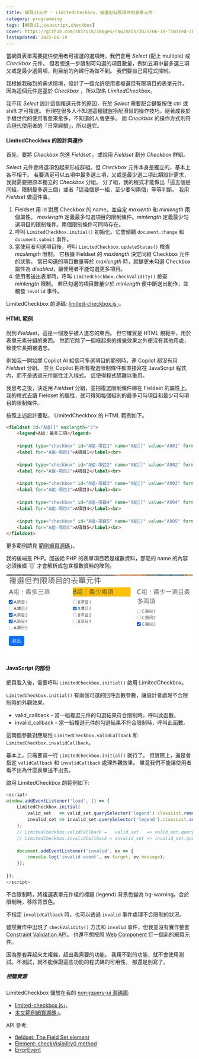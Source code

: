 ```yaml
---
title: 網頁UI元件 - LimitedCheckbox，複選但有限項目的表單元件
category: programming
tags: [網頁UI,javascript,checkbox]
cover: https://github.com/shirock/images/raw/main/2025/06-19-limited-checkbox-1.png
lastupdated: 2025-06-19
---
```


當網頁表單需要提供使用者可複選的選項時，我們會用 *Select* (配上 multiple) 或 *Checkbox* 元件。
但若想進一步限制可勾選的項目數量，例如五項中最多選三項又或是最少選兩項，則目前的內建行為做不到。
我們要自己寫程式控制。

我根據我碰到的需求情境，設計了一個允許使用者複選但有限項目的表單元件。
因為這個元件是基於 *Checkbox* ，所以取名 *LimitedCheckbox*。

我不用 *Select* 設計這個複選元件的原因，在於 *Select* 需要配合鍵盤按住 ctrl 或 shift 才可複選。
但現在很多人不知道這種鍵盤搭配滑鼠的操作技巧。隨著成長於手機世代的使用者愈來愈多，不知道的人會更多。
而 *Checkbox* 的操作方式則符合現代使用者的「日常經驗」，所以選它。

<!--more-->

#### LimitedCheckbox 的設計與運作

首先，要將 *Checkbox* 包進 *Fieldset* 。或說用 *Fieldset* 劃分 *Checkbox* 群組。

*Select* 元件會將選項包起來形成群組。但 *Checkbox* 元件本身是獨立的，基本上各不相干。
若要滿足可以五項中最多選三項，又或是最少選二項此類設計需求，我就需要把原本獨立的 *Checkbox* 分組。
分了組，我的程式才能做出「這五個是同組，限制最多選三個」或者「這幾個是一組，至少要勾兩個」等等判斷。
我用 *Fieldset* 做這件事。

1. Fieldset 用 id 對應 Checkbox 的 name。並自定 *maxlenth* 和 *minlength* 兩個屬性。
   *maxlength* 定義最多勾選項目的限制條件。*minlength* 定義最少勾選項目的限制條件。兩個限制條件可同時存在。
2. 呼叫 `LimitedCheckbox.initial()` 初始化。它會傾聽 `document.change` 和 `document.submit` 事件。
3. 當使用者勾選項目後，呼叫 `LimitedCheckbox.updateStatus()` 檢查 *maxlength* 限制。
   它根據 Fieldset 的 *maxlength* 決定同組 Checkbox 元件的狀態。
   當已勾選的項目數量等於 *maxlength* 時，就變更未勾選 Checkbox 屬性為 *disabled*，讓使用者不能勾選更多項目。
4. 使用者送出表單時，呼叫 `LimitedCheckbox.checkValidity()` 檢查 *minlength* 限制。
   若已勾選的項目數量少於 *minlength* 便中斷送出動作，並觸發 `invalid` 事件。

LimitedCheckbox 的源碼: [limited-checkbox.js](https://github.com/shirock/non-jquery-ui/blob/master/ui/limited-checkbox.js)」。

#### HTML 範例

說到 *Fieldset*，這是一個幾乎被人遺忘的東西。
但它確實是 HTML 規範中，用於表單元素分組的東西。
然而它除了一個框起來的視覺效果之外便沒有其他用處，致使它長期被遺忘。

例如我一開始問 Copilot AI 給個可多選項目的範例時，連 Copilot 都沒有用 *Fieldset* 分組。
並且 Copilot 把所有複選限制條件都直接寫在 JavaScript 程式內，而不是透過元件屬性注入程式。
這使得程式碼難以重用。

我思考之後，決定用 *Fieldset* 分組，並把複選限制條件綁在 Fieldset 的屬性上。
我的程式去讀 Fieldset 的屬性，就可得知每個組別的最多可勾項目和最少可勾項目的限制條件。

按照上述設計要點， LimitedCheckbox 的 HTML 範例如下。

```html
<fieldset id="A組[]" maxlength="3">
    <legend>A組：最多三項</legend>

    <input type="checkbox" id="A組-項目1" name="A組[]" value="A001" form="form">
    <label for="A組-項目1">A項目1</label><br>

    <input type="checkbox" id="A組-項目2" name="A組[]" value="A002" form="form">
    <label for="A組-項目2">A項目2</label><br>

    <input type="checkbox" id="A組-項目3" name="A組[]" value="A003" form="form">
    <label for="A組-項目3">A項目3</label><br>

    <input type="checkbox" id="A組-項目4" name="A組[]" value="A004" form="form">
    <label for="A組-項目4">A項目4</label><br>

    <input type="checkbox" id="A組-項目5" name="A組[]" value="A005" form="form">
    <label for="A組-項目5">A項目5</label><br>
</fieldset>

```

更多範例請見 [範例網頁源碼](https://github.com/shirock/non-jquery-ui/blob/master/sample/limited-checkbox1.html)」。

<div class="note">
我的後端是 PHP。回送給 PHP 的表單項目若是複數資料，那麼的 name 的內容必須後綴 `[]` 才會解析成包含複數資料的陣列。
</div>

![範例圖](https://github.com/shirock/images/raw/main/2025/06-19-limited-checkbox-1.png)

#### JavaScript 的部份

網頁載入後，需要呼叫 `LimitedCheckbox.initial()` 啟用 LimitedCheckbox。

`LimitedCheckbox.initial()` 有兩個可選的回呼函數參數，讓設計者處理不合限制時的外觀效果。

* valid_callback - 當一組複選元件的勾選結果符合限制時，呼叫此函數。
* invalid_callback - 當一組複選元件的勾選結果不符合限制時，呼叫此函數。

這兩個參數對應屬性 `LimitedCheckbox.validCallback` 和 `LimitedCheckbox.invalidCallback`。

基本上，只需要寫一行 `LimitedCheckbox.initial()` 就行了。
但實際上，還是會指定 `validCallback` 和 `invalidCallback` 處理外觀效果。
畢竟我們不能讓使用者看不出為什麼表單送不出去。

啟用 LimitedCheckbox 的範例如下:

```javascript
<script>
window.addEventListener('load', () => {
    LimitedCheckbox.initial(
        valid_set   => valid_set.querySelector('legend').classList.remove('bg-warning'),
        invalid_set => invalid_set.querySelector('legend').classList.add('bg-warning')
    );
    // LimitedCheckbox.validCallback =   valid_set   => valid_set.querySelector('legend').classList.remove('bg-warning');
    // LimitedCheckbox.invalidCallback = invalid_set => invalid_set.querySelector('legend').classList.add('bg-warning');

    document.addEventListener('invalid', ev => {
        console.log('invalid event', ev.target, ev.message);
    });

});
</script>

```

不合限制時，將複選表單元件組的標題 (legend) 背景色變為 bg-warning。合於限制時，移除背景色。

不指定 `invalidCallback` 時，也可以透過 `invalid` 事件處理不合限制的狀況。

雖然實作中出現了 `checkValidity()` 方法和 `invalid` 事件，但我並沒有實作整套 [Constraint Validation API](https://developer.mozilla.org/en-US/docs/Web/HTML/Guides/Constraint_validation)。
也還不想按照 [Web Component](https://developer.mozilla.org/zh-CN/docs/Web/API/Web_components) 訂一個新的網頁元件。

因為整套弄起來太複雜，超出我需要的功能。
我用不到的功能，就不會使用測試。不測試，就不能保證這些功能的程式碼的可用性。
那還是別寫了。

##### 相關資源

LimitedCheckbox 儲放在我的 [non-jquery-ui 源碼庫](https://github.com/shirock/non-jquery-ui):

* [limited-checkbox.js](https://github.com/shirock/non-jquery-ui/blob/master/ui/limited-checkbox.js)」。
* [本文範例網頁源碼](https://github.com/shirock/non-jquery-ui/blob/master/sample/limited-checkbox1.html)」。

API 參考:

* [fieldset: The Field Set element](https://developer.mozilla.org/en-US/docs/Web/HTML/Reference/Elements/fieldset)
* [Element: checkVisibility() method](https://developer.mozilla.org/en-US/docs/Web/API/Element/checkVisibility)
* [ErrorEvent](https://developer.mozilla.org/en-US/docs/Web/API/ErrorEvent/message)
